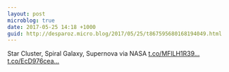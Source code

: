 ```yaml
---
layout: post
microblog: true
date: 2017-05-25 14:18 +1000
guid: http://desparoz.micro.blog/2017/05/25/t867595680168194049.html
---
```

Star Cluster, Spiral Galaxy, Supernova via NASA [t.co/MFlLH1R39...](https://t.co/MFlLH1R39N) [t.co/EcD976cea...](https://t.co/EcD976ceaj)
